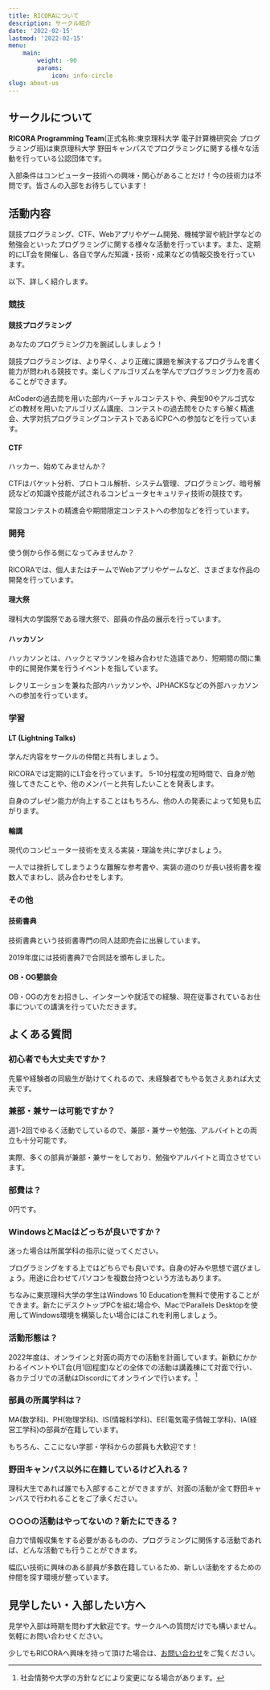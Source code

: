 ```yaml
---
title: RICORAについて
description: サークル紹介
date: '2022-02-15'
lastmod: '2022-02-15'
menu:
    main:
        weight: -90
        params:
            icon: info-circle
slug: about-us
---
```


## サークルについて

**RICORA Programming Team**(正式名称:東京理科大学 電子計算機研究会 プログラミング班)は東京理科大学 野田キャンパスでプログラミングに関する様々な活動を行っている公認団体です。

入部条件はコンピューター技術への興味・関心があることだけ！今の技術力は不問です。皆さんの入部をお待ちしています！

## 活動内容

競技プログラミング、CTF、Webアプリやゲーム開発、機械学習や統計学などの勉強会といったプログラミングに関する様々な活動を行っています。また、定期的にLT会を開催し、各自で学んだ知識・技術・成果などの情報交換を行っています。


以下、詳しく紹介します。

### 競技

#### 競技プログラミング

あなたのプログラミング力を腕試ししましょう！

競技プログラミングは、より早く、より正確に課題を解決するプログラムを書く能力が問われる競技です。楽しくアルゴリズムを学んでプログラミング力を高めることができます。

AtCoderの過去問を用いた部内バーチャルコンテストや、典型90やアルゴ式などの教材を用いたアルゴリズム講座、コンテストの過去問をひたすら解く精進会、大学対抗プログラミングコンテストであるICPCへの参加などを行っています。

#### CTF

ハッカー、始めてみませんか？

CTFはパケット分析、プロトコル解析、システム管理、プログラミング、暗号解読などの知識や技能が試されるコンピュータセキュリティ技術の競技です。

常設コンテストの精進会や期間限定コンテストへの参加などを行っています。

### 開発

使う側から作る側になってみませんか？

RICORAでは、個人またはチームでWebアプリやゲームなど、さまざまな作品の開発を行っています。

#### 理大祭

理科大の学園祭である理大祭で、部員の作品の展示を行っています。

#### ハッカソン

ハッカソンとは、ハックとマラソンを組み合わせた造語であり、短期間の間に集中的に開発作業を行うイベントを指しています。

レクリエーションを兼ねた部内ハッカソンや、JPHACKSなどの外部ハッカソンへの参加を行っています。

### 学習

#### LT (Lightning Talks)

学んだ内容をサークルの仲間と共有しましょう。

RICORAでは定期的にLT会を行っています。 5-10分程度の短時間で、自身が勉強してきたことや、他のメンバーと共有したいことを発表します。

自身のプレゼン能力が向上することはもちろん、他の人の発表によって知見も広がります。

#### 輪講

現代のコンピューター技術を支える実装・理論を共に学びましょう。

一人では挫折してしまうような難解な参考書や、実装の道のりが長い技術書を複数人でまわし、読み合わせをします。

### その他

#### 技術書典

技術書典という技術書専門の同人誌即売会に出展しています。

2019年度には技術書典7で合同誌を頒布しました。

#### OB・OG懇談会

OB・OGの方をお招きし、インターンや就活での経験、現在従事されているお仕事についての講演を行っていただきます。

## よくある質問

### 初心者でも大丈夫ですか？

先輩や経験者の同級生が助けてくれるので、未経験者でもやる気さえあれば大丈夫です。

### 兼部・兼サーは可能ですか？

週1-2回でゆるく活動でしているので、兼部・兼サーや勉強、アルバイトとの両立も十分可能です。

実際、多くの部員が兼部・兼サーをしており、勉強やアルバイトと両立させています。

### 部費は？

0円です。

### WindowsとMacはどっちが良いですか？

迷った場合は所属学科の指示に従ってください。

プログラミングをする上ではどちらでも良いです。自身の好みや思想で選びましょう。用途に合わせてパソコンを複数台持つという方法もあります。

ちなみに東京理科大学の学生はWindows 10 Educationを無料で使用することができます。新たにデスクトップPCを組む場合や、MacでParallels Desktopを使用してWindows環境を構築したい場合にはこれを利用しましょう。

### 活動形態は？

2022年度は、オンラインと対面の両方での活動を計画しています。新歓にかかわるイベントやLT会(月1回程度)などの全体での活動は講義棟にて対面で行い、各カテゴリでの活動はDiscordにてオンラインで行います。[^1]

[^1]: 社会情勢や大学の方針などにより変更になる場合があります。

### 部員の所属学科は？

MA(数学科)、PH(物理学科)、IS(情報科学科)、EE(電気電子情報工学科)、IA(経営工学科)の部員が在籍しています。

もちろん、ここにない学部・学科からの部員も大歓迎です！

### 野田キャンパス以外に在籍しているけど入れる？

理科大生であれば誰でも入部することができますが、対面の活動が全て野田キャンパスで行われることをご了承ください。

### ○○○の活動はやってないの？新たにできる？
自力で情報収集をする必要があるものの、プログラミングに関係する活動であれば、どんな活動でも行うことができます。

幅広い技術に興味のある部員が多数在籍しているため、新しい活動をするための仲間を探す環境が整っています。

## 見学したい・入部したい方へ

見学や入部は時期を問わず大歓迎です。サークルへの質問だけでも構いません。 気軽にお問い合わせください。

少しでもRICORAへ興味を持って頂けた場合は、[お問い合わせ](/contact/)をご覧ください。

